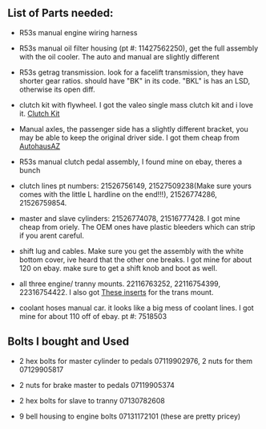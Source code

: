 ## List of Parts needed:

* R53s manual engine wiring harness

* R53s manual oil filter housing (pt #: 11427562250), get the full assembly with the oil cooler. The auto and manual are slightly different

* R53s getrag transmission. look for a facelift transmission, they have shorter gear ratios. should have "BK" in its code. "BKL" is has an LSD, otherwise its open diff.

* clutch kit with flywheel. I got the valeo single mass clutch kit and i love it. [Clutch Kit](https://www.ecstuning.com/News/R53_R52_MINI_Cooper_S_JCW_Valeo_Dual_Mass_Single_Mass_Conversion_Kit_19376/)

* Manual axles, the passenger side has a slightly different bracket, you may be able to keep the original driver side. I got them cheap from [AutohausAZ](https://www.autohausaz.com/pn/2D-31607574850)

* R53s manual clutch pedal assembly, I found mine on ebay, theres a bunch

* clutch lines pt numbers: 21526756149, 21527509238(Make sure yours comes with the little L hardline on the end!!!), 21526774286, 21526759854.

* master and slave cylinders:	21526774078, 21516777428. I got mine cheap from oriely. The OEM ones have plastic bleeders which can strip if you arent careful.

* shift lug and cables. Make sure you get the assembly with the white bottom cover, ive heard that the other one breaks. I got mine for about 120 on ebay. make sure to get a shift knob and boot as well.

* all three engine/ tranny mounts. 22116763252,	22116754399, 22316754422. I also got [These inserts](https://www.ecstuning.com/b-powerflex-parts/mini-gen-1-gearbox-mount-bushing-insert/pff5-122~pfx/) for the trans mount.

* coolant hoses manual car. it looks like a big mess of coolant lines. I got mine for about 110 off of ebay. pt #: 7518503

## Bolts I bought and Used

*  2 hex bolts for master cylinder to pedals 07119902976, 2 nuts for them 07129905817

* 2 nuts for brake master to pedals 07119905374

* 2 hex bolts for slave to tranny 07130782608

* 9 bell housing to engine bolts 07131172101 (these are pretty pricey)
